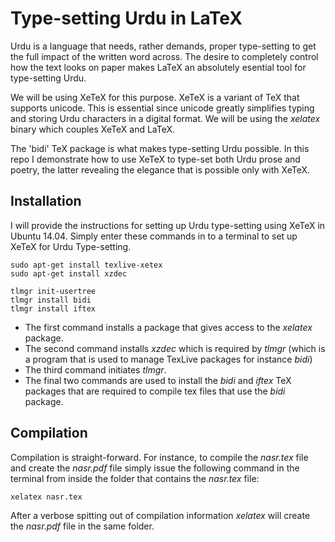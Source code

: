 # Type-setting Urdu in LaTeX

Urdu is a language that needs, rather demands, proper type-setting to get the full impact of the written word across. The desire to completely control how the text looks on paper makes LaTeX an absolutely esential tool for type-setting Urdu.

We will be using XeTeX for this purpose. XeTeX is a variant of TeX that supports unicode. This is essential since unicode greatly simplifies typing and storing Urdu characters in a digital format. We will be using the *xelatex* binary which couples XeTeX and LaTeX.

The 'bidi' TeX package is what makes type-setting Urdu possible. In this repo I demonstrate how to use XeTeX to type-set both Urdu prose and poetry, the latter revealing the elegance that is possible only with XeTeX.


## Installation

I will provide the instructions for setting up Urdu type-setting using XeTeX in Ubuntu 14.04. Simply enter these commands in to a terminal to set up XeTeX for Urdu Type-setting.

```
sudo apt-get install texlive-xetex
sudo apt-get install xzdec

tlmgr init-usertree
tlmgr install bidi
tlmgr install iftex
```

- The first command installs a package that gives access to the *xelatex* package.
- The second command installs *xzdec* which is required by *tlmgr* (which is a program that is used to manage TexLive packages for instance *bidi*)
- The third command initiates *tlmgr*.
- The final two commands are used to install the *bidi* and *iftex* TeX packages that are required to compile tex files that use the *bidi* package.


## Compilation

Compilation is straight-forward. For instance, to compile the *nasr.tex* file and create the *nasr.pdf* file simply issue the following command in the terminal from inside the folder that contains the *nasr.tex* file:

```
xelatex nasr.tex
```

After a verbose spitting out of compilation information *xelatex* will create the *nasr.pdf* file in the same folder.
